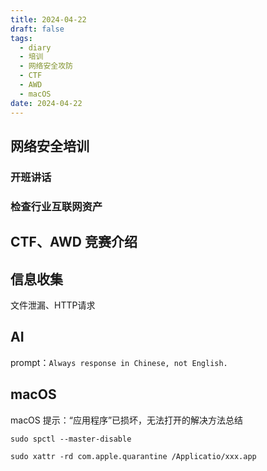 ```yaml
---
title: 2024-04-22
draft: false
tags:
  - diary
  - 培训
  - 网络安全攻防
  - CTF
  - AWD
  - macOS
date: 2024-04-22
---
```


## 网络安全培训

### 开班讲话

### 检查行业互联网资产

## CTF、AWD 竞赛介绍

## 信息收集

文件泄漏、HTTP请求

## AI

prompt：`Always response in Chinese, not English.`

## macOS

macOS 提示：“应用程序”已损坏，无法打开的解决方法总结

`sudo spctl --master-disable`

`sudo xattr -rd com.apple.quarantine /Applicatio/xxx.app`
